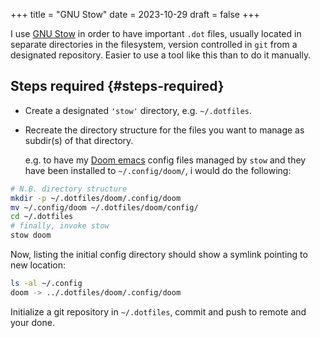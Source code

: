 +++
title = "GNU Stow"
date = 2023-10-29
draft = false
+++

I use [GNU Stow](https://www.gnu.org/software/stow/) in order to have important `.dot` files, usually located in separate directories in the filesystem, version controlled in `git` from a designated repository.
Easier to use a tool like this than to do it manually.

<!--more-->


## Steps required {#steps-required}

-   Create a designated `'stow'` directory, e.g. `~/.dotfiles`.
-   Recreate the directory structure for the files you want to manage as subdir(s) of that directory.

    e.g. to have my [Doom emacs](https://github.com/doomemacs/doomemacs) config files managed by `stow` and they have been installed to `~/.config/doom/`, i would do the following:

<!--listend-->

```bash
# N.B. directory structure
mkdir -p ~/.dotfiles/doom/.config/doom
mv ~/.config/doom ~/.dotfiles/doom/config/
cd ~/.dotfiles
# finally, invoke stow
stow doom
```

Now, listing the initial config directory should show a symlink pointing to new location:

```bash
ls -al ~/.config
doom -> ../.dotfiles/doom/.config/doom
```

Initialize a git repository in `~/.dotfiles`, commit and push to remote and your done.
